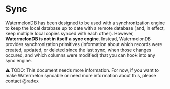 # Sync

WatermelonDB has been designed to be used with a synchronization engine to keep the local database up to date with a remote database (and, in effect, keep multiple local copies synced with each other). However, **WatermelonDB is not in itself a sync engine**. Instead, WatermelonDB provides synchronization primitives (information about which records were created, updated, or deleted since the last sync, when those changes occured, and which columns were modified) that you can hook into any sync engine.

⚠️ TODO: This document needs more information. For now, if you want to make Watermelon syncable or need more information about this, please [contact @radex](https://github.com/radex)
